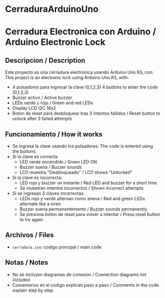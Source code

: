 # CerraduraArduinoUno

# Cerradura Electronica con Arduino / Arduino Electronic Lock

## Descripcion / Description

Este proyecto es una cerradura electronica usando Arduino Uno R3, con:
This project is an electronic lock using Arduino Uno R3, with:

- 4 pulsadores para ingresar la clave (0,1,2,3)
  4 buttons to enter the code (0,1,2,3)
- Buzzer activo / Active buzzer
- LEDs verde y rojo / Green and red LEDs
- Display LCD I2C 16x2
- Boton de reset para desbloquear tras 3 intentos fallidos / Reset button to unlock after 3 failed attempts

## Funcionamiento / How it works

- Se ingresa la clave usando los pulsadores.
  The code is entered using the buttons.
- Si la clave es correcta:
  - LED verde encendido / Green LED ON
  - Buzzer suena / Buzzer sounds
  - LCD muestra "Desbloqueado" / LCD shows "Unlocked"
- Si la clave es incorrecta:
  - LED rojo y buzzer un instante / Red LED and buzzer for a short time
  - Se muestran intentos incorrectos / Shows incorrect attempts
- Si se ingresan 3 claves incorrectas:
  - LEDs rojo y verde alternan como sirena / Red and green LEDs alternate like a siren
  - Buzzer suena permanentemente / Buzzer sounds permanently
  - Se presiona boton de reset para volver a intentar / Press reset button to try again

## Archivos / Files

- `cerradura.ino`: codigo principal / main code

## Notas / Notes

- No se incluyen diagramas de conexion / Connection diagrams not included
- Comentarios en el codigo explican paso a paso / Comments in the code explain step by step
